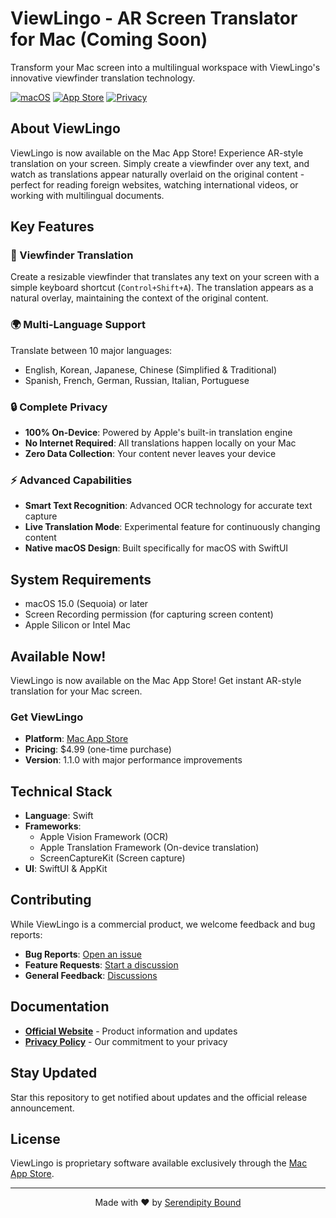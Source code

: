 # ViewLingo - AR Screen Translator for Mac (Coming Soon)

Transform your Mac screen into a multilingual workspace with ViewLingo's innovative viewfinder translation technology.

[![macOS](https://img.shields.io/badge/macOS-15.0+-blue)](https://www.apple.com/macos/)
[![App Store](https://img.shields.io/badge/App%20Store-Available-green)](https://apps.apple.com/kr/app/viewlingo-%EC%8B%A4%EC%8B%9C%EA%B0%84-%ED%99%94%EB%A9%B4-%EB%B2%88%EC%97%AD%EA%B8%B0/id6749508592?mt=12)
[![Privacy](https://img.shields.io/badge/Privacy-100%25%20On--Device-brightgreen)](https://puritysb.github.io/ViewLingo/privacy)

## About ViewLingo

ViewLingo is now available on the Mac App Store! Experience AR-style translation on your screen. Simply create a viewfinder over any text, and watch as translations appear naturally overlaid on the original content - perfect for reading foreign websites, watching international videos, or working with multilingual documents.

## Key Features

### 🎯 Viewfinder Translation
Create a resizable viewfinder that translates any text on your screen with a simple keyboard shortcut (`Control+Shift+A`). The translation appears as a natural overlay, maintaining the context of the original content.

### 🌍 Multi-Language Support
Translate between 10 major languages:
- English, Korean, Japanese, Chinese (Simplified & Traditional)
- Spanish, French, German, Russian, Italian, Portuguese

### 🔒 Complete Privacy
- **100% On-Device**: Powered by Apple's built-in translation engine
- **No Internet Required**: All translations happen locally on your Mac
- **Zero Data Collection**: Your content never leaves your device

### ⚡ Advanced Capabilities
- **Smart Text Recognition**: Advanced OCR technology for accurate text capture
- **Live Translation Mode**: Experimental feature for continuously changing content
- **Native macOS Design**: Built specifically for macOS with SwiftUI

## System Requirements

- macOS 15.0 (Sequoia) or later
- Screen Recording permission (for capturing screen content)
- Apple Silicon or Intel Mac

## Available Now!

ViewLingo is now available on the Mac App Store! Get instant AR-style translation for your Mac screen.

### Get ViewLingo
- **Platform**: [Mac App Store](https://apps.apple.com/kr/app/viewlingo-%EC%8B%A4%EC%8B%9C%EA%B0%84-%ED%99%94%EB%A9%B4-%EB%B2%88%EC%97%AD%EA%B8%B0/id6749508592?mt=12)
- **Pricing**: $4.99 (one-time purchase)
- **Version**: 1.1.0 with major performance improvements

## Technical Stack

- **Language**: Swift
- **Frameworks**: 
  - Apple Vision Framework (OCR)
  - Apple Translation Framework (On-device translation)
  - ScreenCaptureKit (Screen capture)
- **UI**: SwiftUI & AppKit

## Contributing

While ViewLingo is a commercial product, we welcome feedback and bug reports:

- **Bug Reports**: [Open an issue](https://github.com/puritysb/ViewLingo/issues)
- **Feature Requests**: [Start a discussion](https://github.com/puritysb/ViewLingo/discussions)
- **General Feedback**: [Discussions](https://github.com/puritysb/ViewLingo/discussions)

## Documentation

- **[Official Website](https://puritysb.github.io/ViewLingo)** - Product information and updates
- **[Privacy Policy](https://puritysb.github.io/ViewLingo/privacy)** - Our commitment to your privacy

## Stay Updated

Star this repository to get notified about updates and the official release announcement.

## License

ViewLingo is proprietary software available exclusively through the [Mac App Store](https://apps.apple.com/kr/app/viewlingo-%EC%8B%A4%EC%8B%9C%EA%B0%84-%ED%99%94%EB%A9%B4-%EB%B2%88%EC%97%AD%EA%B8%B0/id6749508592?mt=12).

---

<p align="center">
  Made with ❤️ by <a href="https://github.com/puritysb">Serendipity Bound</a>
</p>